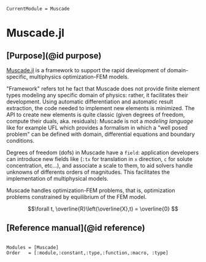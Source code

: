 ```@meta
CurrentModule = Muscade
```

# Muscade.jl

## [Purpose](@id purpose)
[Muscade.jl](https://github.com/SINTEF/Muscade.jl) is a framework to support the rapid development of domain-specific, multiphysics optimization-FEM models.

"Framework" refers tot he fact that Muscade does not provide finite element types modeling any specific domain of physics: rather, it facilitates their development.  Using automatic differentiation and automatic result extraction, the code needed to implement new elements is minimized.  The API to create new elements is quite classic (given degrees of freedom, compute their duals, aka. residuals): Muscade is not a *modeling language* like for example UFL which provides a formalism in which a "well posed problem" can be defined with domain, differential equations and boundary conditions.

Degrees of freedom (dofs) in Muscade have a `field`: application developers can introduce new fields like (`:tx` for translation in `x` direction, `c` for solute concentration, etc...), and associate a scale to them, to aid solvers handle unknowns of differents orders of magnitudes.  This facilitates the implementation of multiphysical models.

Muscade handles optimization-FEM problems, that is, optimization problems constrained by equilibrium of the FEM model.
```math
\forall t, \overline{R}\left(\overline{X},t) = \overline{0}    
```

## [Reference manual](@id reference)
```@index
```

```@autodocs
Modules = [Muscade]
Order   = [:module,:constant,:type,:function,:macro, :type]
```
